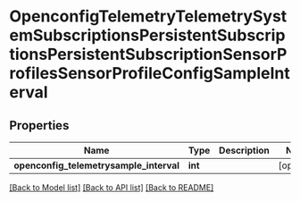 # OpenconfigTelemetryTelemetrySystemSubscriptionsPersistentSubscriptionsPersistentSubscriptionSensorProfilesSensorProfileConfigSampleInterval

## Properties
Name | Type | Description | Notes
------------ | ------------- | ------------- | -------------
**openconfig_telemetrysample_interval** | **int** |  | [optional] 

[[Back to Model list]](../README.md#documentation-for-models) [[Back to API list]](../README.md#documentation-for-api-endpoints) [[Back to README]](../README.md)



